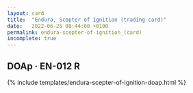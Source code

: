 ```yaml
---
layout: card
title:  "Endura, Scepter of Ignition (trading card)"
date:   2022-06-25 08:44:00 +0100
permalink: endura-scepter-of-ignition_(card)
incomplete: true
---
```


## DOAp &middot; EN-012 R

{% include templates/endura-scepter-of-ignition-doap.html %}